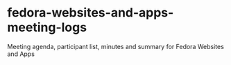 # fedora-websites-and-apps-meeting-logs
Meeting agenda, participant list, minutes and summary for Fedora Websites and Apps
